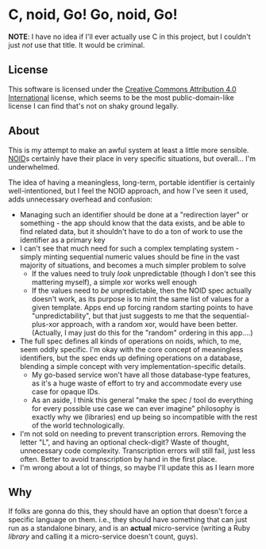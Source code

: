 C, noid, Go!  Go, noid, Go!
=====

**NOTE**: I have no idea if I'll ever actually use C in this project, but I
couldn't just *not* use that title.  It would be criminal.

License
-----

This software is licensed under the [Creative Commons Attribution 4.0 International](./LICENSE.txt)
license, which seems to be the most public-domain-like license I can find
that's not on shaky ground legally.

About
-----

This is my attempt to make an awful system at least a little more sensible.
[NOID](https://wiki.ucop.edu/display/Curation/NOID)s certainly have their place
in very specific situations, but overall...  I'm underwhelmed.

The idea of having a meaningless, long-term, portable identifier is certainly
well-intentioned, but I feel the NOID approach, and how I've seen it used, adds
unnecessary overhead and confusion:

- Managing such an identifier should be done at a "redirection layer" or
  something - the app should know that the data exists, and be able to find
  related data, but it shouldn't have to do a ton of work to use the identifier
  as a primary key
- I can't see that much need for such a complex templating system - simply
  minting sequential numeric values should be fine in the vast majority of
  situations, and becomes a much simpler problem to solve
  - If the values need to truly *look* unpredictable (though I don't see this
    mattering myself), a simple xor works well enough
  - If the values need to *be* unpredictable, then the NOID spec actually
    doesn't work, as its purpose is to mint the same list of values for a given
    template.  Apps end up forcing random starting points to have
    "unpredictability", but that just suggests to me that the
    sequential-plus-xor approach, with a random xor, would have been better.
    (Actually, I may just do this for the "random" ordering in this app....)
- The full spec defines all kinds of operations on noids, which, to me, seem
  oddly specific.  I'm okay with the core concept of meaningless identifiers,
  but the spec ends up defining operations on a database, blending a simple
  concept with very implementation-specific details.
  - My go-based service won't have all those database-type features, as it's a
    huge waste of effort to try and accommodate every use case for opaque IDs.
  - As an aside, I think this general "make the spec / tool do everything for
    every possible use case we can ever imagine" philosophy is exactly why we
    (libraries) end up being so incompatible with the rest of the world
    technologically.
- I'm not sold on needing to prevent transcription errors.  Removing the letter
  "L", and having an optional check-digit?  Waste of thought, unnecessary code
  complexity.  Transcription errors will still fail, just less often.  Better
  to avoid transcription by hand in the first place.
- I'm wrong about a lot of things, so maybe I'll update this as I learn more

Why
-----

If folks are gonna do this, they should have an option that doesn't force a
specific language on them.  i.e., they should have something that can just run
as a standalone binary, and is an **actual** micro-service (writing a Ruby
*library* and calling it a micro-service doesn't count, guys).
